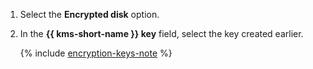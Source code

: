 1. Select the **Encrypted disk** option.
1. In the **{{ kms-short-name }} key** field, select the key created earlier.

    {% include [encryption-keys-note](encryption-keys-note.md) %}
